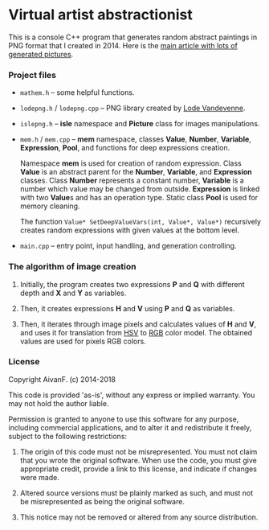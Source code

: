 # Virtual artist abstractionist

This is a console C++ program that generates random abstract paintings in PNG format that I created in 2014.
Here is the [main article with lots of generated pictures](http://www.aivanf.com/eng/note/virtual-artist).

### Project files

- `mathem.h` – some helpful functions.

- `lodepng.h` / `lodepng.cpp` – PNG library created by [Lode Vandevenne](http://lodev.org/lodepng/).

- `islepng.h` –  **isle** namespace and **Picture** class for images manipulations.

- `mem.h` / `mem.cpp` – **mem** namespace, classes **Value**, **Number**, **Variable**, **Expression**, **Pool**,
and functions for deep expressions creation.

  Namespace **mem** is used for creation of random expression.
Class **Value** is an abstract parent for the **Number**, **Variable**, and **Expression** classes.
Class **Number** represents a constant number, **Variable** is a number which value may be changed from outside.
**Expression** is linked with two **Value**s and has an operation type.
Static class **Pool** is used for memory cleaning.

  The function `Value* SetDeepValueVars(int, Value*, Value*)` recursively creates random expressions
  with given values at the bottom level.

- `main.cpp` – entry point, input handling, and generation controlling.

### The algorithm of image creation

1. Initially, the program creates two expressions **P** and **Q**
with different depth and **X** and **Y** as variables.

2. Then, it creates expressions **H** and **V** using **P** and **Q** as variables.

3. Then, it iterates through image pixels and calculates values of **H** and **V**,
and uses it for translation from [HSV](https://en.wikipedia.org/wiki/HSL_and_HSV) to [RGB](https://en.wikipedia.org/wiki/RGB_color_model) color model. The obtained values are used for pixels RGB colors.

### License

Copyright AivanF. (c) 2014-2018

This code is provided 'as-is', without any express or implied
warranty. You may not hold the author liable.

Permission is granted to anyone to use this software for any purpose,
including commercial applications, and to alter it and redistribute it
freely, subject to the following restrictions:

1. The origin of this code must not be misrepresented. You must not
claim that you wrote the original software. When use the code, you must give appropriate credit,
provide a link to this license, and indicate if changes were made.

2. Altered source versions must be plainly marked as such, and must not be
misrepresented as being the original software.

3. This notice may not be removed or altered from any source distribution.
    
